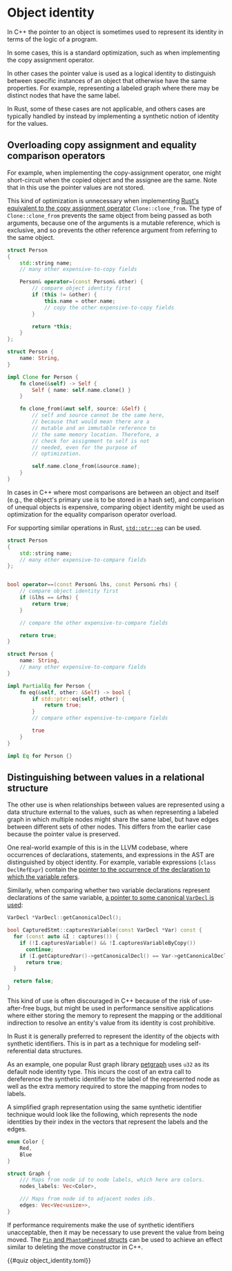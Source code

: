 # Object identity

In C++ the pointer to an object is sometimes used to represent its identity in
terms of the logic of a program.

In some cases, this is a standard optimization, such as when implementing the
copy assignment operator.

In other cases the pointer value is used as a logical identity to distinguish
between specific instances of an object that otherwise have the same properties.
For example, representing a labeled graph where there may be distinct nodes that
have the same label.

In Rust, some of these cases are not applicable, and others cases are typically
handled by instead by implementing a synthetic notion of identity for the
values.

## Overloading copy assignment and equality comparison operators

For example, when implementing the copy-assignment operator, one might
short-circuit when the copied object and the assignee are the same.
Note that in this use the pointer values are not stored.

This kind of optimization is unnecessary when implementing [Rust's equivalent to
the copy assignment
operator](./constructors/copy_and_move_constructors.md#assignment-operators)
`Clone::clone_from`. The type of `Clone::clone_from` prevents the same object
from being passed as both arguments, because one of the arguments is a mutable
reference, which is exclusive, and so prevents the other reference argument from
referring to the same object.

<div class="comparison">

```cpp
struct Person
{
    std::string name;
    // many other expensive-to-copy fields

    Person& operator=(const Person& other) {
        // compare object identity first
        if (this != &other) {
            this.name = other.name;
            // copy the other expensive-to-copy fields
        }

        return *this;
    }
};
```

```rust
struct Person {
    name: String,
}

impl Clone for Person {
    fn clone(&self) -> Self {
        Self { name: self.name.clone() }
    }

    fn clone_from(&mut self, source: &Self) {
        // self and source cannot be the same here,
        // because that would mean there are a
        // mutable and an immutable reference to
        // the same memory location. Therefore, a
        // check for assignment to self is not
        // needed, even for the purpose of
        // optimization.

        self.name.clone_from(&source.name);
    }
}
```

</div>

In cases in C++ where most comparisons are between an object and itself (e.g.,
the object's primary use is to be stored in a hash set), and comparison of
unequal objects is expensive, comparing object identity might be used as
optimization for the equality comparison operator overload.

For supporting similar operations in Rust,
[`std::ptr::eq`](https://doc.rust-lang.org/std/ptr/fn.eq.html) can be used.

<div class="comparison">

```cpp
struct Person
{
    std::string name;
    // many other expensive-to-compare fields
};


bool operator==(const Person& lhs, const Person& rhs) {
    // compare object identity first
    if (&lhs == &rhs) {
        return true;
    }

    // compare the other expensive-to-compare fields

    return true;
}
```

```rust
struct Person {
    name: String,
    // many other expensive-to-compare fields
}

impl PartialEq for Person {
    fn eq(&self, other: &Self) -> bool {
        if std::ptr::eq(self, other) {
            return true;
        }
        // compare other expensive-to-compare fields

        true
    }
}

impl Eq for Person {}
```

</div>

## Distinguishing between values in a relational structure

The other use is when relationships between values are represented using a data
structure external to the values, such as when representing a labeled graph in
which multiple nodes might share the same label, but have edges between
different sets of other nodes. This differs from the earlier case because the
pointer value is preserved.

One real-world example of this is in the LLVM codebase, where occurrences of
declarations, statements, and expressions in the AST are distinguished by object
identity. For example, variable expressions (`class DeclRefExpr`) contain the
[pointer to the occurrence of the declaration to which the variable
refers](https://github.com/llvm/llvm-project/blob/ddc48fefe389789f64713b5924a03fb2b7961ef3/clang/include/clang/AST/Expr.h#L1265C1-L1275C16).

Similarly, when comparing whether two variable declarations represent
declarations of the same variable, [a pointer to some canonical `VarDecl` is
used](https://github.com/llvm/llvm-project/blob/aa33c095617400a23a2b814c4defeb12e7761639/clang/lib/AST/Stmt.cpp#L1476-L1485):

```cpp
VarDecl *VarDecl::getCanonicalDecl();

bool CapturedStmt::capturesVariable(const VarDecl *Var) const {
  for (const auto &I : captures()) {
    if (!I.capturesVariable() && !I.capturesVariableByCopy())
      continue;
    if (I.getCapturedVar()->getCanonicalDecl() == Var->getCanonicalDecl())
      return true;
  }

  return false;
}
```

This kind of use is often discouraged in C++ because of the risk of
use-after-free bugs, but might be used in performance sensitive applications
where either storing the memory to represent the mapping or the additional
indirection to resolve an entity's value from its identity is cost prohibitive.

In Rust it is generally preferred to represent the identity of the objects with
synthetic identifiers. This is in part as a technique for modeling
self-referential data structures.

As an example, one popular Rust graph library
[petgraph](https://docs.rs/petgraph/latest/petgraph/) uses `u32` as its default
node identity type. This incurs the cost of an extra call to dereference the
synthetic identifier to the label of the represented node as well as the extra
memory required to store the mapping from nodes to labels.

A simplified graph representation using the same synthetic identifier technique
would look like the following, which represents the node identities by their
index in the vectors that represent the labels and the edges.

```rust
enum Color {
    Red,
    Blue
}

struct Graph {
    /// Maps from node id to node labels, which here are colors.
    nodes_labels: Vec<Color>,

    /// Maps from node id to adjacent nodes ids.
    edges: Vec<Vec<usize>>,
}
```

If performance requirements make the use of synthetic identifiers unacceptable,
then it may be necessary to use prevent the value from being moved. The [`Pin`
and `PhantomPinned` structs](https://doc.rust-lang.org/std/pin/index.html) can
be used to achieve an effect similar to deleting the move constructor in C++.

{{#quiz object_identity.toml}}
